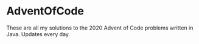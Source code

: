 # AdventOfCode
These are all my solutions to the 2020 Advent of Code problems written in Java. Updates every day.
